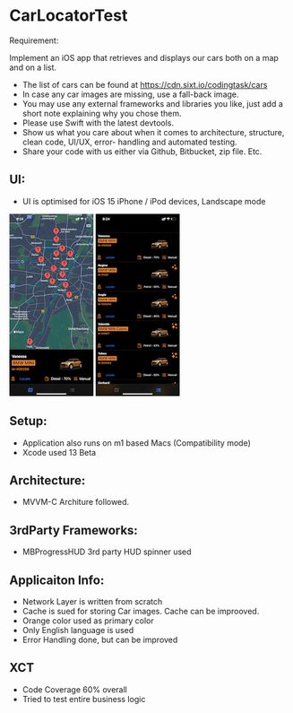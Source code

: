 # CarLocatorTest

Requirement: 

Implement an iOS app that retrieves and displays our cars both on a map and on a list.
* The list of cars can be found at https://cdn.sixt.io/codingtask/cars
* In case any car images are missing, use a fall-back image.
* You may use any external frameworks and libraries you like, just add a short note explaining why
you chose them.
* Please use Swift with the latest devtools.
* Show us what you care about when it comes to architecture, structure, clean code, UI/UX, error-
handling and automated testing.
* Share your code with us either via Github, Bitbucket, zip file. Etc.

## UI: 
- UI is optimised for iOS 15 iPhone / iPod devices, Landscape mode

![Alt text](CarLocator/Documentation/IMG_3729.PNG "Map View")
![Alt text](CarLocator/Documentation/IMG_3730.PNG "List View")

## Setup:
- Application also runs on m1 based Macs (Compatibility mode)
- Xcode used 13 Beta 

## Architecture: 
- MVVM-C Architure followed. 

## 3rdParty Frameworks:
- MBProgressHUD 3rd party HUD spinner used 

## Applicaiton Info:
- Network Layer is written from scratch
- Cache is sued for storing Car images. Cache can be improoved.
- Orange color used as  primary color 
- Only English language is used 
- Error Handling done, but can be improved


## XCT 
- Code Coverage 60% overall 
- Tried to test entire business logic 
